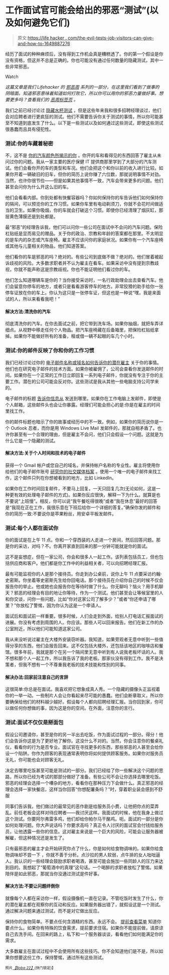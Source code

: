 # 工作面试官可能会给出的邪恶“测试”(以及如何避免它们)

> 原文:[https://life hacker . com/the-evil-tests-job-visitors-can-give-and-how-to-1649887276](https://lifehacker.com/the-evil-tests-job-interviewers-can-give-and-how-to-1649887276)

经历了面试的种种麻烦后，没有得到工作机会真是糟糕透了。你的第一个假设是你没有资格，但这并不总是正确的。你也可能没有通过任何数量的隐藏测试，其中一些非常邪恶。

Watch

*这篇文章是我们 Lifehacker 的* [*邪恶周*](https://lifehacker.com/welcome-to-lifehackers-fifth-annual-evil-week-1647621043) *系列的一部分，在这里我们看到了做事的阴暗面。知道邪恶意味着知道如何打败它，所以你可以用你的邪恶力量做好事。想要更多吗？查看我们的* [*恶周标签页*](http://lifehacker.com/tag/evilweek) *。*

我们之前已经讨论过 [隐藏水杯测试](https://lifehacker.com/look-out-for-a-hidden-test-at-your-next-job-interview-1587095685) ，但是这些年来我和很多招聘经理谈过，他们会对应聘者进行更疯狂的测试。他们不需要告诉你关于测试的事情，所以你可能甚至不知道到底发生了什么。以下是一些测试以及如何通过这些测试，即使这些测试很愚蠢而且具有侵犯性。

### **测试:你的车藏着秘密**

不，这不是 [你的汽车颜色所揭示的你](http://thumbnails.visually.netdna-cdn.com/what-does-the-colour-of-your-car-say-about-you_5298c60c5b411_w1500.png) 。你开的车和看得见的东西回答了雇主从未问过你的问题。我从一家主要的医疗保健 IT 提供商那里学到了大部分的汽车测试。他们会看你开的车的类型和车况。他们会把这个和你以前的收入进行比较。如果你开着一辆破旧的旧车，但你的简历上说你赚了六位数，那就说明事情不对劲。当然，也许你很节俭——但是如果其他事情不一致，汽车会带来更多的问题。他们甚至会问你为什么开这么旧的车。

他们会看看内部。你到处都有快餐容器吗？你如何保持你的车告诉他们如何保持你的隔间，可以预览你的工作习惯。如果你车里有电动剃须刀，你就不会花时间做适当的卫生。如果你吸烟，你的车就会打破这个习惯。即使你已经清理了烟灰缸，那层黄色薄膜还是到处都是。

最“邪恶”的经理告诉我，他们可以问你一些公司在面试中不会问的汽车问题。保险杠贴纸是显而易见的赠品。关于你的政治、宗教和年龄的答案都在那里。不太明显的是车内的杂志或汽车座椅。雇主不应该问你的家庭状况。如果你有一个汽车座椅或其他与儿童相关的物品，他们知道答案。

他们看你的车是邪恶的吗？绝对的。有些公司到底做不做？绝对的。他们冒着被起诉歧视的风险。大多数求职者并不认为雇主在看车。如果采访中没有提到宗教歧视，你就不能声称这是宗教歧视。你也不能证明他们看过你的车。

他们怎么知道哪辆车是你的？当你接受采访时，一名行政助理会出去查看汽车。他们会留意你停车的地方，或者只是看看游客停车的地方。非常狡猾的助手给你一张停车证放在你的车上。你认为这只是一张停车证，但这也是一种说“嘿，我是来面试的人，所以来看看我吧！”

#### **解决方法:清洗你的汽车**

彻底清洗你的汽车。在你去面试之前，把它带到洗车场。如果你抽烟，就把车弄详细点。从视野中移走任何个人物品。把汽车座椅藏在后备箱里，把保险杠贴纸拿掉。如果你不能做好所有的准备，租或借一辆不起眼的车几个小时。

### 测试:你的邮件反映了你和你的工作习惯

我们已经讨论过你的 [电子邮件名称或域名如何告诉你的潜在雇主](http://lifehacker.com/know-what-your-email-address-says-about-you-5447335) 关于你的事情。他们也在研究电子邮件的技术方面。如果你被雇佣了，公司会查看你发送邮件的时间。如果你在一个正常的工作日立即回复一系列电子邮件，你就没有专注于你的主要工作。潜在的公司可能会反对你。这些测试是我从其他一些电脑支持公司学来的。

电子邮件的标题 [告诉你信息从](https://lifehacker.com/how-can-i-find-out-where-an-email-really-came-from-1190061668) 发送到哪里。如果你在工作电脑上发邮件，即使是个人邮箱，这些邮件头也会让你暴露。经理们可能会担心的是:你是在雇主的时间里找工作。

你的邮件标题也暗示了你的故事或经历中的不一致。例如，如果你的简历说你是一个 Outlook 忍者，而你是用 Windows Live Mail 发邮件的，那就自相矛盾了。也许你甚至有一个合理的理由，但是雇主不会问，他们只会假设一个问题。这就是为什么它是一个隐藏的测试。

#### **解决方法:关于个人时间和技术的电子邮件**

获得一个 Gmail 帐户或您自己的域名，并保持帐户名称的专业性。雇主将使用你给他们的电子邮件账号 [研究你的社交媒体档案](https://lifehacker.com/check-your-social-profile-for-these-lesser-known-job-ki-1618005270) 。使用一个唯一的电子邮件来找工作，这个邮件只列在你想被看到的地方，比如 LinkedIn。

如果你在工作时间回复邮件，不要马上回复。一天只回复几次(无论如何，这是一种更有效的处理电子邮件的方式)。如果你反应很快，解释一下为什么。就算是也不要说“上班慢”。相反，你可以说“我午餐吃得很晚”或者“我在休息”最好的回答是“我现在正在工作，我很乐意在下班后给你一个详细的答复。”确保你发的邮件和你的简历一致:不要说你是苹果粉丝，用安卓平板发邮件。

### 测试:每个人都在面试你

你的面试是在上午 11 点。你和一个穿西装的人走进一个房间，然后回答问题。那是你的采访，对吗？不。你离开家直到回来的那一分钟可能就是你的面试。

这不是妄想症，但在一家公司，你会和很多人一起工作。该列表包括员工，但也包括供应商和客户。他们都是你工作中的利益相关者，可以向招聘经理汇报。

最有可能监视你的人是那个接待员。你走到办公桌前，说你上午 11 点要采访约翰·史密斯。你坐着等史密斯先生给你回电话。那个接待员在介绍你自己的时候不仅会报告你的举止。他或她也会报告你在等待时做了什么。你无聊吗？恼火？用手机聊天？邪恶的经理会有目的地让你等待，作为一个测试。他们甚至会让等候室里的人和你交谈，问你一些问题，比如“你对这家公司了解多少？”或者“你还申请了哪里？”你放松了警惕，因为你认为这是一个申请人。

面试后和面试前一样重要。很多时候，人们会走到外面，给别人打电话汇报面试的进展。你没有考虑到周围的人。你应该。那些人可以回来报告。他们在新工作的办公室附近，所以他们可能知道这家公司。

我从来没听说过雇主在大楼外安装窃听器。我知道，如果旁观者无意中听到一些值得分享的东西，他们会报告回来。这不仅包括大楼外，还包括该地区的咖啡店和餐馆。很多年前，我就是那个在另一个隔间里无意中听到有人说我老板坏话的人。我不想和那个人一起工作，所以我告诉了我的老板。那家伙没有得到工作。我不是决策者，但我不想有一个不尊重我老板的技术技能和性别的同事。

#### **解决办法:回家前注意自己的言辞**

这很简单:你总是在面试。我喜欢把它想象成真人秀。一个隐藏的摄像头正监视着你的一举一动。一些制片人会让你看起来尽可能的愚蠢。他们会断章取义，所以你要确保给他们的材料越少越好。假设每个人都向招聘经理汇报。当你回到家，你可以做任何你想做的事，因为这是你的空间。在外面，注意你的言行。

### 测试:面试不仅仅是掰面包

假设公司邀请你，甚至是你的另一半出去吃饭，作为面试过程的一部分。得分！他们会告诉你这是为了更好地了解你。这没什么不对的。当然，你会注意你的餐桌礼仪，看看你的行为是否专业。面试官在寻找更多的东西，那些邪恶的人甚至会给你设一个陷阱。你作为顾客的表现通常表明你将如何提供顾客服务。如果你对服务员无礼，你可能也会对顾客无礼。

决定去哪里吃饭甚至可能是测试的一部分。我们已经给了你一些解决这个问题的思路，所以你已经为考试的那部分做好了准备。有些公司不会让你选择去哪里吃饭。邪恶的经理会选择一个嘈杂的地方，看看你在那种压力下会做什么。真正邪恶的经理会选择一家快餐店，这样当你回答“你想配薯条吗？”时，穿着职业装会感到不舒服

同事们告诉我，他们做过的最常见的恶作剧是给服务员小费，让他把你点的菜弄乱。前任老板会这样对待应聘者——我讨厌这样。我面试的时候，他在我身上做过这个测试。你要阿尔弗雷多鸡，他们却给你帕尔马干酪鸡。呃。面试的一部分是你如何处理问题。你大声说话吗？你要求高吗？真正令人讨厌的面试官会付钱给服务员，让他透露一些你的信息。这对雇主来说是一个巨大的风险，可能会让服务器被解雇，但这种情况还是发生了。

只有最邪恶的雇主才会开始研究你点了什么，你是如何给食物调味的。如果你给食物调味却不尝一下 ，你就不善于分析。点沙拉的男人软弱，点牛排的女人咄咄逼人。我认识的一些经理会鼓励求职者喝酒，甚至可能会施加一些同龄人的压力来达到目的。我想起了“葡萄酒中的真理”这句话。一个喝醉的求职者放松了警惕。如果陪伴是如此邪恶，那就当你没通过测试是件好事。

#### **解决方法:不要让问题绊倒你**

就像每个人都在采访你一样，假设摄像机一直在记录。不管吃饭时发生了什么，你的潜在雇主都在观察你的互动和反应。如果服务器出错了，就假设这是一个测试。通过解决问题来通过测试，而不是对它做出反应。

保持你的食物简单。不要点任何含酒精的东西。永远不会。 [提前查看菜单](http://lifehacker.com/plan-your-meal-before-reaching-the-restaurant-to-have-a-1649306082) 知道你要点什么。如果你有特殊的饮食需求，提前要求住宿。如果你不能提前做，请原谅自己去洗手间。在回来的路上，私下和一个服务器谈谈，看看他们如何能满足你的需求。

大多数雇主在面试过程中不会使用所有这些技巧。你不会知道他们是不是，所以如果你想要这份工作，保持警惕，通过所有这些测试。

<small>照片</small>[*<small>【Boba 22】</small>*](http://www.shutterstock.com/pic.mhtml?id=204019078&src=id)<small>(快门锁定)】</small>